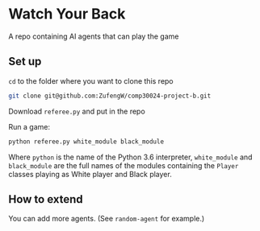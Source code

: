 # Watch Your Back
A repo containing AI agents that can play the game

## Set up
`cd` to the folder where you want to clone this repo 
```bash
git clone git@github.com:ZufengW/comp30024-project-b.git
```
Download `referee.py` and put in the repo

Run a game:
```bash
python referee.py white_module black_module
```
Where `python` is the name of the Python 3.6 interpreter,
`white_module` and `black_module` are the full names of the modules
containing the `Player` classes playing as White player and Black player.

## How to extend
You can add more agents. (See `random-agent` for example.)